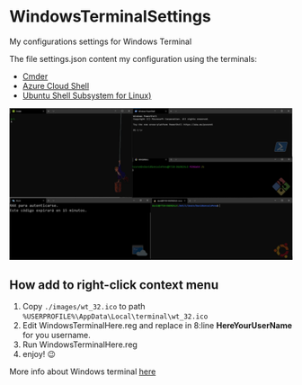 # WindowsTerminalSettings
My configurations settings for Windows Terminal 

The file settings.json content my configuration using the terminals:
- [Cmder](https://cmder.net/)
- [Azure Cloud Shell](https://devblogs.microsoft.com/commandline/the-azure-cloud-shell-connector-in-windows-terminal/)
- [Ubuntu Shell  Subsystem for Linux)](https://ubuntu.com/wsl)


![sample.jpg](sample.jpg)

## How add to right-click context menu 
1. Copy `./images/wt_32.ico` to path `%USERPROFILE%\AppData\Local\terminal\wt_32.ico`
2. Edit WindowsTerminalHere.reg and replace in 8:line **HereYourUserName** for you username.
3. Run WindowsTerminalHere.reg
4. enjoy! 😉


More info about Windows terminal [here](https://docs.microsoft.com/en-us/windows/terminal/)


